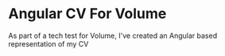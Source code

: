 # Angular CV For Volume
 As part of a tech test for Volume, I've created an Angular based representation of my CV
